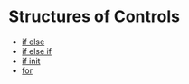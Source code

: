 # Structures of Controls

* [if else](https://github.com/robsonoduarte/learn-go/blob/fa8744bb4483884803f48f86ceda65fc1fe88c2b/go-curse/controls/ifelse/ifelse.go#L11-L15)
* [if else if](https://github.com/robsonoduarte/learn-go/blob/b86ad7c8bc4f7988d9b5f2810f4eec50d5ec6d4f/go-curse/controls/ifelseif/ifelseif.go#L12-L18)
* [if init](https://github.com/robsonoduarte/learn-go/blob/095823302ad892fb4d8efd385c85d006f470eeac/go-curse/controls/ifinit/ifinit.go#L10)
* [for](https://github.com/robsonoduarte/learn-go/blob/095823302ad892fb4d8efd385c85d006f470eeac/go-curse/controls/for/for.go#L10)
